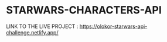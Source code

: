 # STARWARS-CHARACTERS-API

LINK TO THE LIVE PROJECT : https://olokor-starwars-api-challenge.netlify.app/

